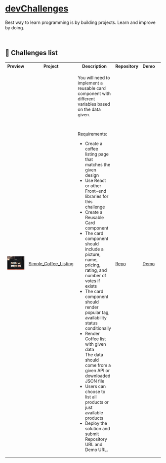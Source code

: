 # [devChallenges](https://devchallenges.io/)
Best way to learn programming is by building projects. Learn and improve by doing.

<br>

## :pencil: Challenges list
<table>
    <tr>
        <th>Preview</th>
        <th>Project</th>
        <th>Description</th>
        <th>Repository</th>
        <th>Demo</th>
        <th>Built with</th>
    </tr>
    <tr>
        <td>
            <img src="https://raw.githubusercontent.com/carla-ng/coding-challenges/main/devchallenges/coffee-shop/public/coffeshop-preview.jpg" alt="Simple Coffee Listing preview">
        </td>
        <td>
            <a href="https://devchallenges.io/challenge/45" target="_blank">Simple_Coffee_Listing</a>
        </td>
        <td>
            <p>You will need to implement a reusable card component with different variables based on the data given.</p>
            <br>
            <p>Requirements:</p>
            <ul>
                <li>Create a coffee listing page that matches the given design</li>
                <li>Use React or other Front-end libraries for this challenge</li>
                <li>Create a Reusable Card component</li>
                <li>The card component should include a picture, name, pricing, rating, and number of votes if exists</li>
                <li>The card component should render popular tag, availability status conditionally</li>
                <li>Render Coffee list with given data</li> The data should come from a given API or downloaded JSON file</li>
                <li>Users can choose to list all products or just available products</li>
                <li>Deploy the solution and submit Repository URL and Demo URL.</li>
            </ul>
        </td>
        <td>
            <a href="https://github.com/carla-ng/coding-challenges/tree/main/devchallenges/coffee-shop/" target="_blank">Repo</a>
        </td>
        <td>
            <a href="https://carla-ng-coffee-shop.netlify.app/" target="_blank">Demo</a>
        </td>
        <td>
            <ul>
                <li>Vue</li>
                <li>Vite</li>
                <li>JavaScript</li>
                <li>SCSS</li>
                <li>API</li>
            </ul>
        </td>
    </tr>
</table>

<br>
